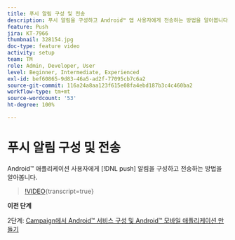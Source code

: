```yaml
---
title: 푸시 알림 구성 및 전송
description: 푸시 알림을 구성하고 Android™ 앱 사용자에게 전송하는 방법을 알아봅니다.
feature: Push
jira: KT-7966
thumbnail: 328154.jpg
doc-type: feature video
activity: setup
team: TM
role: Admin, Developer, User
level: Beginner, Intermediate, Experienced
exl-id: bef60865-9d83-46a5-ad2f-77095cb7c6a2
source-git-commit: 116a24a8aa123f615e08fa4ebd187b3c4c460ba2
workflow-type: tm+mt
source-wordcount: '53'
ht-degree: 100%

---
```


# 푸시 알림 구성 및 전송

Android™ 애플리케이션 사용자에게 [!DNL push] 알림을 구성하고 전송하는 방법을 알아봅니다.

>[!VIDEO](https://video.tv.adobe.com/v/328154?quality=12&learn=on){transcript=true}

**이전 단계**

2단계: [Campaign에서 Android™ 서비스 구성 및 Android™ 모바일 애플리케이션 만들기](/help/tutorial-get-started-with-push-notifications-for-android/configure-an-android-service-in-campaign.md)

